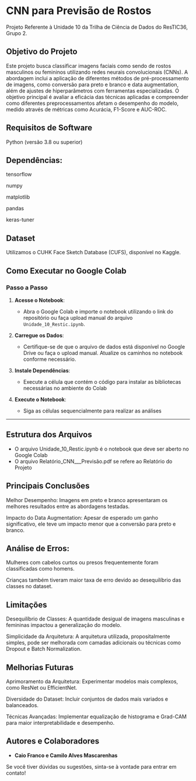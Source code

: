 # CNN para Previsão de Rostos
Projeto Referente à Unidade 10 da Trilha de Ciência de Dados do ResTIC36, Grupo 2.

## Objetivo do Projeto
Este projeto busca classificar imagens faciais como sendo de rostos masculinos ou femininos utilizando redes neurais convolucionais (CNNs). A abordagem inclui a aplicação de diferentes métodos de pré-processamento de imagens, como conversão para preto e branco e data augmentation, além de ajustes de hiperparâmetros com ferramentas especializadas. O objetivo principal é avaliar a eficácia das técnicas aplicadas e compreender como diferentes preprocessamentos afetam o desempenho do modelo, medido através de métricas como Acurácia, F1-Score e AUC-ROC.

## Requisitos de Software
Python (versão 3.8 ou superior)

## Dependências:

tensorflow

numpy

matplotlib

pandas

keras-tuner

## Dataset
Utilizamos o CUHK Face Sketch Database (CUFS), disponível no Kaggle.

## **Como Executar no Google Colab**

### **Passo a Passo**
1. **Acesse o Notebook**:
    - Abra o Google Colab e importe o notebook utilizando o link do repositório ou faça upload manual do arquivo `Unidade_10_Restic.ipynb`.

2. **Carregue os Dados**:
    - Certifique-se de que o arquivo de dados está disponível no Google Drive ou faça o upload manual. Atualize os caminhos no notebook conforme necessário.
  
3. **Instale Dependências**:
    - Execute a célula que contém o código para instalar as bibliotecas necessárias no ambiente do Colab
  
4. **Execute o Notebook**:
    - Siga as células sequencialmente para realizar as análises
---
## **Estrutura dos Arquivos**

- O arquivo Unidade_10_Restic.ipynb é o notebook que deve ser aberto no Google Colab
- O arquivo Relatório_CNN___Previsão.pdf se refere ao Relatório do Projeto

## Principais Conclusões
  Melhor Desempenho: Imagens em preto e branco apresentaram os melhores resultados entre as abordagens testadas.
  
  Impacto do Data Augmentation: Apesar de esperado um ganho significativo, ele teve um impacto menor que a conversão para preto e branco.
## Análise de Erros:
  Mulheres com cabelos curtos ou presos frequentemente foram classificadas como homens.
  
  Crianças também tiveram maior taxa de erro devido ao desequilíbrio das classes no dataset.
## Limitações
  Desequilíbrio de Classes: A quantidade desigual de imagens masculinas e femininas impactou a generalização do modelo.
  
  Simplicidade da Arquitetura: A arquitetura utilizada, propositalmente simples, pode ser melhorada com camadas adicionais ou técnicas como Dropout e Batch Normalization.
  
## Melhorias Futuras
Aprimoramento da Arquitetura: Experimentar modelos mais complexos, como ResNet ou EfficientNet.

Diversidade do Dataset: Incluir conjuntos de dados mais variados e balanceados.

Técnicas Avançadas: Implementar equalização de histograma e Grad-CAM para maior interpretabilidade e desempenho.

## **Autores e Colaboradores**

- **Caio Franco e Camilo Alves Mascarenhas**

Se você tiver dúvidas ou sugestões, sinta-se à vontade para entrar em contato!
